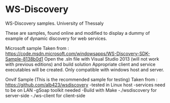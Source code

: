 # WS-Discovery
WS-Discovery samples. University of Thessaly

These are samples, found online and modified to display a dummy of example of dynamic discovery for web services.

Microsoft sample
Taken from : https://code.msdn.microsoft.com/windowsapps/WS-Discovery-SDK-Sample-8138b0d1
Open the .sln file with Visual Studio 2013 (will not work with previous editions) and build solution
Appropriate client and service executables will be created.
Only compatible with windows host and server.

Onvif Sample (This is the recommended sample for testing)
Taken from : https://github.com/alb423/wsdiscovery
-tested in Linux host
-services need to be on LAN
-gSoap toolkit needed
-Build with Make
-./wsdiscovery for server-side
-./ws-client for client-side
